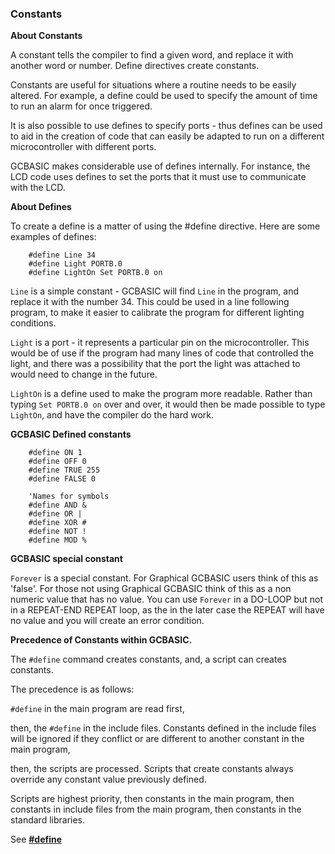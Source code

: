 <div class="section">

<div class="titlepage">

<div>

<div>

### <span id="constants"></span>Constants

</div>

</div>

</div>

<span class="strong">**About Constants**</span>

A constant tells the compiler to find a given word, and replace it with
another word or number. Define directives create constants.

Constants are useful for situations where a routine needs to be easily
altered. For example, a define could be used to specify the amount of
time to run an alarm for once triggered.

It is also possible to use defines to specify ports - thus defines can
be used to aid in the creation of code that can easily be adapted to run
on a different microcontroller with different ports.

GCBASIC makes considerable use of defines internally. For instance, the
LCD code uses defines to set the ports that it must use to communicate
with the LCD.

<span class="strong">**About Defines**</span>

To create a define is a matter of using the \#define directive. Here are
some examples of defines:

``` screen
    #define Line 34
    #define Light PORTB.0
    #define LightOn Set PORTB.0 on
```

`Line` is a simple constant - GCBASIC will find `Line` in the program,
and replace it with the number 34. This could be used in a line
following program, to make it easier to calibrate the program for
different lighting conditions.

`Light` is a port - it represents a particular pin on the
microcontroller. This would be of use if the program had many lines of
code that controlled the light, and there was a possibility that the
port the light was attached to would need to change in the future.

`LightOn` is a define used to make the program more readable. Rather
than typing `Set PORTB.0 on` over and over, it would then be made
possible to type `LightOn`, and have the compiler do the hard work.

<span class="strong">**GCBASIC Defined constants**</span>

``` screen
    #define ON 1
    #define OFF 0
    #define TRUE 255
    #define FALSE 0

    'Names for symbols
    #define AND &
    #define OR |
    #define XOR #
    #define NOT !
    #define MOD %
```

<span class="strong">**GCBASIC special constant**</span>

`Forever` is a special constant. For Graphical GCBASIC users think of
this as 'false'. For those not using Graphical GCBASIC think of this as
a non numeric value that has no value. You can use `Forever` in a
DO-LOOP but not in a REPEAT-END REPEAT loop, as the in the later case
the REPEAT will have no value and you will create an error condition.

<span class="strong">**Precedence of Constants within
GCBASIC.**</span>  
  
The `#define` command creates constants, and, a script can creates
constants.  
  
The precedence is as follows:  
  
`#define` in the main program are read first,  
  
then, the `#define` in the include files. Constants defined in the
include files will be ignored if they conflict or are different to
another constant in the main program,  
  
then, the scripts are processed. Scripts that create constants always
override any constant value previously defined.  
  
Scripts are highest priority, then constants in the main program, then
constants in include files from the main program, then constants in the
standard libraries.  
  

See <span
class="strong">**<a href="_define" class="link" title="#DEFINE">#define</a>**</span>

</div>
